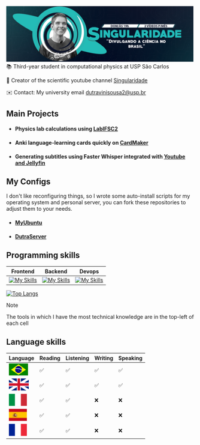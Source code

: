 <div style="position: relative; left: 50%; transform: translateX(-50%);">
  <img width="500" src="imagens/banner_singularidade.png" alt="Your Image" />
</div>
📚  Third-year student in computational physics at USP São Carlos

🔭 Creator of the scientific youtube channel [Singularidade](https://www.youtube.com/singularidade) 

✉️ Contact: My university email dutravinisousa2@usp.br


## Main Projects
* #### Physics lab calculations  using [LabIFSC2](https://github.com/viniciusdutra314/LabIFSC2)
* #### Anki language-learning cards quickly on [CardMaker](https://github.com/viniciusdutra314/Anki-CardMaker)
* #### Generating subtitles using Faster Whisper integrated with [Youtube and Jellyfin](https://github.com/viniciusdutra314/faster-whisper-youtube-jellyfin) 

## My Configs
I don't like reconfiguring things, so I wrote some auto-install scripts
for my operating system and personal server, you can fork these repositories to adjust them to your needs.
* ####  [MyUbuntu](https://github.com/viniciusdutra314/MyUbuntu)
* #### [DutraServer](https://github.com/viniciusdutra314/DutraServer)


## Programming skills
| Frontend | Backend | Devops|
| -------- | ------- | -----|
|[![My Skills](https://skillicons.dev/icons?i=latex,md,html&theme=light&perline=2)](https://skillicons.dev) |[![My Skills](https://skillicons.dev/icons?i=python,cpp,c,fortran,haskell&perline=3)](https://skillicons.dev) | [![My Skills](https://skillicons.dev/icons?i=git,docker,cmake,linux,bash&perline=3)](https://skillicons.dev)

[![Top Langs](https://github-readme-stats.vercel.app/api/top-langs/?username=viniciusdutra314&layout=compact&exclude_repo=CanalSingularidade
)](https://github.com/anuraghazra/github-readme-stats)
> [!NOTE]
> The tools in which I have the most technical knowledge are in the top-left of each cell


## Language skills
| Language | Reading | Listening | Writing | Speaking|
| ---- | ---- | ----| ----| ----| 
| <img height=32 src=imagens/brazilian.png alt="Brazil"> | ✅ | ✅ | ✅ | ✅
|<img height="32" src="imagens/english.png" alt="english"/> | ✅ | ✅  | ✅ | ✅
|<img height="32" src="imagens/italian_flag.png" alt="italian"/> |✅ |✅| ❌ | ❌ 
|<img height="32" src="imagens/spain.png" alt="spanish"/> | ✅ | ✅ | ❌  | ❌ 
| <img height="32" src="imagens/french.png" alt="french"/> | ✅ | ✅ |  ❌ |  ❌

